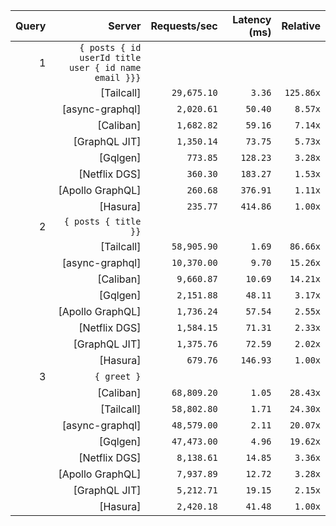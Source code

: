 <!-- PERFORMANCE_RESULTS_START -->

| Query | Server | Requests/sec | Latency (ms) | Relative |
|-------:|--------:|--------------:|--------------:|---------:|
| 1 | `{ posts { id userId title user { id name email }}}` |
|| [Tailcall] | `29,675.10` | `3.36` | `125.86x` |
|| [async-graphql] | `2,020.61` | `50.40` | `8.57x` |
|| [Caliban] | `1,682.82` | `59.16` | `7.14x` |
|| [GraphQL JIT] | `1,350.14` | `73.75` | `5.73x` |
|| [Gqlgen] | `773.85` | `128.23` | `3.28x` |
|| [Netflix DGS] | `360.30` | `183.27` | `1.53x` |
|| [Apollo GraphQL] | `260.68` | `376.91` | `1.11x` |
|| [Hasura] | `235.77` | `414.86` | `1.00x` |
| 2 | `{ posts { title }}` |
|| [Tailcall] | `58,905.90` | `1.69` | `86.66x` |
|| [async-graphql] | `10,370.00` | `9.70` | `15.26x` |
|| [Caliban] | `9,660.87` | `10.69` | `14.21x` |
|| [Gqlgen] | `2,151.88` | `48.11` | `3.17x` |
|| [Apollo GraphQL] | `1,736.24` | `57.54` | `2.55x` |
|| [Netflix DGS] | `1,584.15` | `71.31` | `2.33x` |
|| [GraphQL JIT] | `1,375.76` | `72.59` | `2.02x` |
|| [Hasura] | `679.76` | `146.93` | `1.00x` |
| 3 | `{ greet }` |
|| [Caliban] | `68,809.20` | `1.05` | `28.43x` |
|| [Tailcall] | `58,802.80` | `1.71` | `24.30x` |
|| [async-graphql] | `48,579.00` | `2.11` | `20.07x` |
|| [Gqlgen] | `47,473.00` | `4.96` | `19.62x` |
|| [Netflix DGS] | `8,138.61` | `14.85` | `3.36x` |
|| [Apollo GraphQL] | `7,937.89` | `12.72` | `3.28x` |
|| [GraphQL JIT] | `5,212.71` | `19.15` | `2.15x` |
|| [Hasura] | `2,420.18` | `41.48` | `1.00x` |

<!-- PERFORMANCE_RESULTS_END -->
